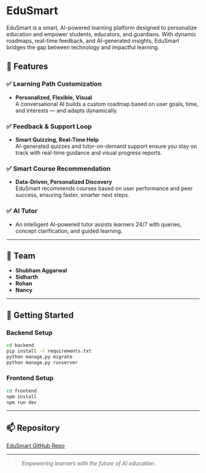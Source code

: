 
# EduSmart

EduSmart is a smart, AI-powered learning platform designed to personalize education and empower students, educators, and guardians. With dynamic roadmaps, real-time feedback, and AI-generated insights, EduSmart bridges the gap between technology and impactful learning.

## 🌟 Features

### ✅ Learning Path Customization
- **Personalized, Flexible, Visual**  
A conversational AI builds a custom roadmap based on user goals, time, and interests — and adapts dynamically.

### ✅ Feedback & Support Loop
- **Smart Quizzing, Real-Time Help**  
AI-generated quizzes and tutor-on-demand support ensure you stay on track with real-time guidance and visual progress reports.

### ✅ Smart Course Recommendation
- **Data-Driven, Personalized Discovery**  
EduSmart recommends courses based on user performance and peer success, ensuring faster, smarter next steps.

### ✅ AI Tutor
- An intelligent AI-powered tutor assists learners 24/7 with queries, concept clarification, and guided learning.

---

## 👥 Team

- **Shubham Aggarwal**  
- **Sidharth**  
- **Rohan**  
- **Nancy**

---

## 🚀 Getting Started

### Backend Setup

```bash
cd backend
pip install -r requirements.txt
python manage.py migrate
python manage.py runserver
```

### Frontend Setup

```bash
cd frontend
npm install
npm run dev
```

---

## 📫 Repository

[EduSmart GitHub Repo](https://github.com/ShubhamAggarwal6105/EduSmart)

---

> *Empowering learners with the future of AI education.*
